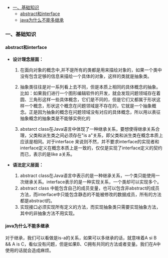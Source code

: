 
- [一、基础知识](#%e4%b8%80%e5%9f%ba%e7%a1%80%e7%9f%a5%e8%af%86)
  - [abstract和interface](#abstract%e5%92%8cinterface)
  - [java为什么不能多继承](#java%e4%b8%ba%e4%bb%80%e4%b9%88%e4%b8%8d%e8%83%bd%e5%a4%9a%e7%bb%a7%e6%89%bf)

### 一、基础知识

#### abstract和interface
- __设计理念层面：__  
  1. 在面向对象的概念中,并不是所有的类都是用来描绘对象的，如果一个类中没有包含足够的信息来描绘一个具体的对象，这样的类就是抽象类。

  2. 抽象类往往是对一系列看上去不同，但是本质上相同的具体概念的抽象。比如：如果我们进行一个图形编辑软件的开发，就会发现问题领域存在着圆、三角形这样一些具体概念，它们是不同的，但是它们又都属于形状这样一个概念，形状这个概念在问题领域是不存在的，它就是一个抽象概念。正是因为抽象的概念在问题领域没有对应的具体概念，所以用以表征抽象概念的抽象类是不能够实例化的  
   
  3. abstarct class在Java语言中体现了一种继承关系，要想使得继承关系合理，父类和派生类之间必须存在"is a"关系，即父类和派生类在概念本质上应该是相同。对于interface 来说则不然，并不要求interface的实现者和interface定义在概念本质上是一致的，仅仅是实现了interface定义的契约而已，表示的是like a关系。


- __语法定义层面：__
  1. abstract class在Java语言中表示的是一种继承关系，一个类只能使用一次继承关系。interface表示的是一种实现关系，一个类却可以实现多个。
  2. abstract class 中能包含自己的成员变量，也可以包含非abstract的成员方法，而interface中只能包含静态的不能被修改的数据成员，所有的方法都是abstract的。
  3. 实现接口必须实现所有定义的方法，而实现抽象类只需要实现抽象方法，其中的非抽象方法不用实现。

#### java为什么不能多继承
对于继承，我们可以看做是is-a的关系，如果可以多继承的话，就意味着A si B && A is C，看似没有问题，但是如果B、C拥有共同的方法或者变量。我们在A中使用的话就会造成麻烦。


